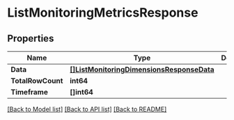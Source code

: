 # ListMonitoringMetricsResponse

## Properties
Name | Type | Description | Notes
------------ | ------------- | ------------- | -------------
**Data** | [**[]ListMonitoringDimensionsResponseData**](ListMonitoringDimensionsResponse_data.md) |  | [optional] 
**TotalRowCount** | **int64** |  | [optional] 
**Timeframe** | **[]int64** |  | [optional] 

[[Back to Model list]](../README.md#documentation-for-models) [[Back to API list]](../README.md#documentation-for-api-endpoints) [[Back to README]](../README.md)


